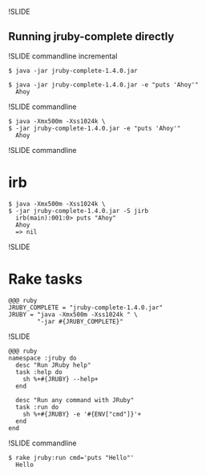 !SLIDE
## Running jruby-complete directly

!SLIDE commandline incremental

    $ java -jar jruby-complete-1.4.0.jar

    $ java -jar jruby-complete-1.4.0.jar -e "puts 'Ahoy'"
      Ahoy

!SLIDE commandline

    $ java -Xmx500m -Xss1024k \
    $ -jar jruby-complete-1.4.0.jar -e "puts 'Ahoy'"
      Ahoy

!SLIDE commandline

# irb

    $ java -Xmx500m -Xss1024k \
    $ -jar jruby-complete-1.4.0.jar -S jirb
      irb(main):001:0> puts "Ahoy"
      Ahoy
      => nil

!SLIDE

# Rake tasks

    @@@ ruby
    JRUBY_COMPLETE = "jruby-complete-1.4.0.jar"
    JRUBY = "java -Xmx500m -Xss1024k " \
            "-jar #{JRUBY_COMPLETE}"

!SLIDE

    @@@ ruby
    namespace :jruby do
      desc "Run JRuby help"
      task :help do
        sh %+#{JRUBY} --help+
      end
    
      desc "Run any command with JRuby"
      task :run do
        sh %+#{JRUBY} -e '#{ENV["cmd"]}'+
      end
    end

!SLIDE commandline

    $ rake jruby:run cmd='puts "Hello"'
      Hello
